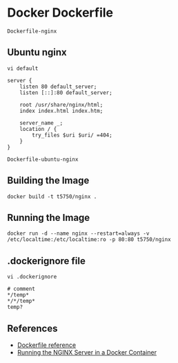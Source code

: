 # Docker Dockerfile

`Dockerfile-nginx`

## Ubuntu nginx
`vi default`

```
server {
    listen 80 default_server;
    listen [::]:80 default_server;
    
    root /usr/share/nginx/html;
    index index.html index.htm;

    server_name _;
    location / {
        try_files $uri $uri/ =404;
    }
}
```

`Dockerfile-ubuntu-nginx`

## Building the Image
```
docker build -t t5750/nginx .
```

## Running the Image
```
docker run -d --name nginx --restart=always -v /etc/localtime:/etc/localtime:ro -p 80:80 t5750/nginx
```

## .dockerignore file
`vi .dockerignore`
```
# comment
*/temp*
*/*/temp*
temp?
```

## References
- [Dockerfile reference](https://docs.docker.com/engine/reference/builder/)
- [Running the NGINX Server in a Docker Container](https://www.baeldung.com/linux/nginx-docker-container)